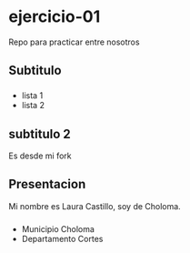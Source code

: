 # ejercicio-01
Repo para practicar entre nosotros

## Subtitulo

###

* lista 1
* lista 2 

## subtitulo 2
Es desde mi fork

## Presentacion
Mi nombre es Laura Castillo, soy de Choloma.
 
 ###
 * Municipio Choloma
 * Departamento Cortes
 




